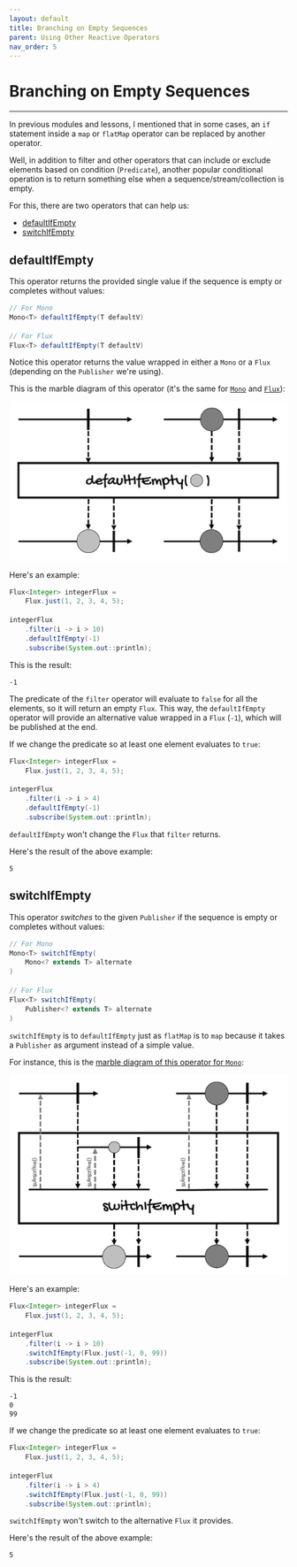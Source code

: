 ```yaml
---
layout: default
title: Branching on Empty Sequences
parent: Using Other Reactive Operators
nav_order: 5
---
```


# Branching on Empty Sequences
---

In previous modules and lessons, I mentioned that in some cases, an `if` statement inside a `map` or `flatMap` operator can be replaced by another operator. 

Well, in addition to filter and other operators that can include or exclude elements based on condition (`Predicate`), another popular conditional operation is to return something else when a sequence/stream/collection is empty.

For this, there are two operators that can help us:
- [defaultIfEmpty](#defaultifempty)
- [switchIfEmpty](#switchifempty)

## defaultIfEmpty
This operator returns the provided single value if the sequence is empty or completes without values:
```java
// For Mono
Mono<T> defaultIfEmpty(T defaultV)

// For Flux
Flux<T> defaultIfEmpty(T defaultV)
``` 

Notice this operator returns the value wrapped in either a `Mono` or a `Flux` (depending on the `Publisher` we're using).

This is the marble diagram of this operator (it's the same for [`Mono`](https://projectreactor.io/docs/core/release/api/reactor/core/publisher/Mono.html#defaultIfEmpty-T-) and [`Flux`](https://projectreactor.io/docs/core/release/api/reactor/core/publisher/Flux.html#defaultIfEmpty-T-)):

![defaultIfEmpty marble diagram](images/85.png)

Here's an example:
```java
Flux<Integer> integerFlux = 
    Flux.just(1, 2, 3, 4, 5);

integerFlux
    .filter(i -> i > 10)
    .defaultIfEmpty(-1)
    .subscribe(System.out::println);
```

This is the result:
```
-1
```

The predicate of the `filter` operator will evaluate to `false` for all the elements, so it will return an empty `Flux`. This way, the `defaultIfEmpty` operator will provide an alternative value wrapped in a `Flux` (`-1`), which will be published at the end.

If we change the predicate so at least one element evaluates to `true`:
```java
Flux<Integer> integerFlux = 
    Flux.just(1, 2, 3, 4, 5);

integerFlux
    .filter(i -> i > 4)
    .defaultIfEmpty(-1)
    .subscribe(System.out::println);
```

`defaultIfEmpty` won't change the `Flux` that `filter` returns. 

Here's the result of the above example:
```
5
```


## switchIfEmpty
This operator *switches* to the given `Publisher` if the sequence is empty or completes without values:
```java
// For Mono
Mono<T> switchIfEmpty(
    Mono<? extends T> alternate
)

// For Flux
Flux<T> switchIfEmpty(
    Publisher<? extends T> alternate
)
``` 

`switchIfEmpty` is to `defaultIfEmpty` just as `flatMap` is to `map` because it takes a `Publisher` as argument instead of a simple value.

For instance, this is the [marble diagram of this operator for `Mono`](https://projectreactor.io/docs/core/release/api/reactor/core/publisher/Mono.html#switchIfEmpty-reactor.core.publisher.Mono-):

![switchIfEmpty Mono marble diagram](images/86.png)

Here's an example:
```java
Flux<Integer> integerFlux = 
    Flux.just(1, 2, 3, 4, 5);

integerFlux
    .filter(i -> i > 10)
    .switchIfEmpty(Flux.just(-1, 0, 99))
    .subscribe(System.out::println);
```

This is the result:
```
-1
0
99
```

If we change the predicate so at least one element evaluates to `true`:
```java
Flux<Integer> integerFlux = 
    Flux.just(1, 2, 3, 4, 5);

integerFlux
    .filter(i -> i > 4)
    .switchIfEmpty(Flux.just(-1, 0, 99))
    .subscribe(System.out::println);
```

`switchIfEmpty` won't switch to the alternative `Flux` it provides. 

Here's the result of the above example:
```
5
```
